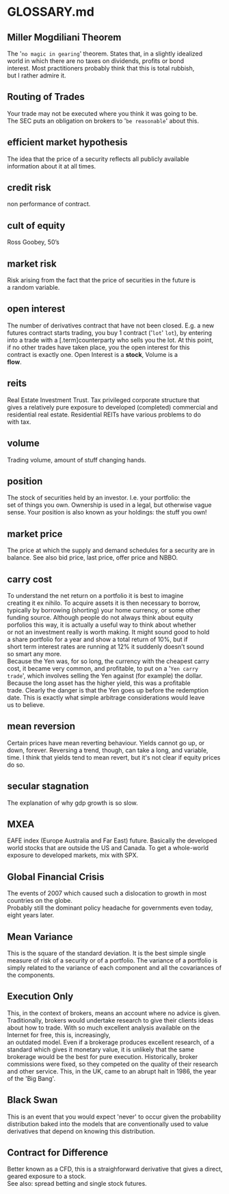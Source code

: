 # GLOSSARY.md

## Miller Mogdiliani Theorem

The '`no magic in gearing`' theorem. States that, in a slightly idealized  
world in which there are no taxes on dividends, profits or bond  
interest. Most practitioners probably think that this is total rubbish,  
but I rather admire it.

## Routing of Trades

Your trade may not be executed where you think it was going to be.  
The SEC puts an obligation on brokers to '`be reasonable`' about this.

## efficient market hypothesis

The idea that the price of a security reflects all publicly available  
information about it at all times.

## credit risk

non performance of contract.

## cult of equity

Ross Goobey, 50’s

## market risk

Risk arising from the fact that the price of securities in the future is  
a random variable.

## open interest

The number of derivatives contract that have not been closed. E.g. a new  
futures contract starts trading, you buy 1 contract \('`lot`' `lot`\), by entering  
into a trade with a \[.term\]counterparty who sells you the lot. At this point,  
if no other trades have taken place, you the open interest for this  
contract is exactly one. Open Interest is a **stock**, Volume is a  
**flow**.

## reits

Real Estate Investment Trust. Tax privileged corporate structure that  
gives a relatively pure exposure to developed \(completed\) commercial and  
residential real estate. Residential REITs have various problems to do  
with tax.

## volume

Trading volume, amount of stuff changing hands.

## position

The stock of securities held by an investor. I.e. your portfolio: the  
set of things you own. Ownership is used in a legal, but otherwise vague  
sense. Your position is also known as your holdings: the stuff you own!

## market price

The price at which the supply and demand schedules for a security are in  
balance. See also bid price, last price, offer price and NBBO.

## carry cost

To understand the net return on a portfolio it is best to imagine  
creating it ex nihilo. To acquire assets it is then necessary to borrow,  
typically by borrowing \(shorting\) your home currency, or some other  
funding source. Although people do not always think about equity  
porfolios this way, it is actually a useful way to think about whether  
or not an investment really is worth making. It might sound good to hold  
a share portfolio for a year and show a total return of 10%, but if  
short term interest rates are running at 12% it suddenly doesn’t sound  
so smart any more.  
Because the Yen was, for so long, the currency with the cheapest carry  
cost, it became very common, and profitable, to put on a '`Yen carry    
trade`', which involves selling the Yen against \(for example\) the dollar.  
Because the long asset has the higher yield, this was a profitable  
trade. Clearly the danger is that the Yen goes up before the redemption  
date. This is exactly what simple arbitrage considerations would leave  
us to believe.

## mean reversion

Certain prices have mean reverting behaviour. Yields cannot go up, or  
down, forever. Reversing a trend, though, can take a long, and variable,  
time. I think that yields tend to mean revert, but it's not clear if equity prices do so.

## secular stagnation

The explanation of why gdp growth is so slow.

## MXEA

EAFE index \(Europe Australia and Far East\) future. Basically the developed world stocks that are outside the US and Canada. To get a whole-world exposure to developed markets, mix with SPX.

## Global Financial Crisis

The events of 2007 which caused such a dislocation to growth in most countries on the globe.  
Probably still the dominant policy headache for governments even today, eight years later.

## Mean Variance

This is the square of the standard deviation. It is the best simple single measure of risk of a security or of a portfolio. The variance of a portfolio is simply related to the variance of each component and all the covariances of the components.

## Execution Only

This, in the context of brokers, means an account where no advice is given. Traditionally, brokers would undertake research to give their clients ideas about how to trade. With so much excellent analysis available on the Internet for free, this is, increasingly,  
an outdated model. Even if a brokerage produces excellent research, of a standard which gives it monetary value, it is unlikely that the same brokerage would be the best for pure execution. Historically, broker commissions were fixed, so they competed on the quality of their research and other service. This, in the UK, came to an abrupt halt in 1986, the year of the 'Big Bang'.

## Black Swan

This is an event that you would expect 'never' to occur given the probability distribution baked into the models that are conventionally used to value derivatives that depend on knowing this distribution.

## Contract for Difference

Better known as a CFD, this is a straighforward derivative that gives a direct, geared exposure to a stock.  
See also: spread betting and single stock futures.

